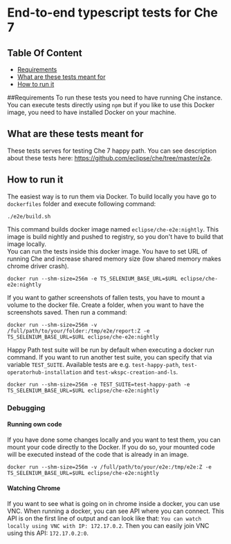 # End-to-end typescript tests for Che 7

## Table Of Content

* [Requirements](#requirements)
* [What are these tests meant for](#what-are-these-tests-meant-for)
* [How to run it](#how-to-run-it)

##Requirements
To run these tests you need to have running Che instance. You can execute tests directly using ` npm ` but if you like to use this Docker image, you need to have 
installed Docker on your machine. 

## What are these tests meant for
These tests serves for testing Che 7 happy path. You can see description about these tests here: https://github.com/eclipse/che/tree/master/e2e.

## How to run it
The easiest way is to run them via Docker. To build locally you have go to ` dockerfiles ` folder and execute following command: 

``` 
./e2e/build.sh 
```
This command builds docker image named ` eclipse/che-e2e:nightly `. This image is build nightly and pushed to registry, so you don't have to build that image locally.   
You can run the tests inside this docker image. You have to set URL of running Che and increase shared memory size (low shared memory makes chrome driver crash).

```
docker run --shm-size=256m -e TS_SELENIUM_BASE_URL=$URL eclipse/che-e2e:nightly
```

If you want to gather screenshots of fallen tests, you have to mount a volume to the docker file. Create a folder, when you want to have the screenshots saved. Then run a command:

```
docker run --shm-size=256m -v /full/path/to/your/folder:/tmp/e2e/report:Z -e TS_SELENIUM_BASE_URL=$URL eclipse/che-e2e:nightly
```

Happy Path test suite will be run by default when executing a docker run command. If you want to run another test suite, you can specify that via variable ` TEST_SUITE `. Available tests are e.g. ` test-happy-path `, ` test-operatorhub-installation ` and ` test-wkspc-creation-and-ls `.

```
docker run --shm-size=256m -e TEST_SUITE=test-happy-path -e TS_SELENIUM_BASE_URL=$URL eclipse/che-e2e:nightly
```

### Debugging
#### Running own code
If you have done some changes locally and you want to test them, you can mount your code directly to the Docker. If you do so, your mounted code will be executed instead of the code that is already in an image.

```
docker run --shm-size=256m -v /full/path/to/your/e2e:/tmp/e2e:Z -e TS_SELENIUM_BASE_URL=$URL eclipse/che-e2e:nightly
```

#### Watching Chrome
If you want to see what is going on in chrome inside a docker, you can use VNC. When running a docker, you can see API where you can connect. This API is on the first line of output and can look like that: ` You can watch locally using VNC with IP: 172.17.0.2 `. Then you can easily join VNC using this API: ` 172.17.0.2:0 `.
